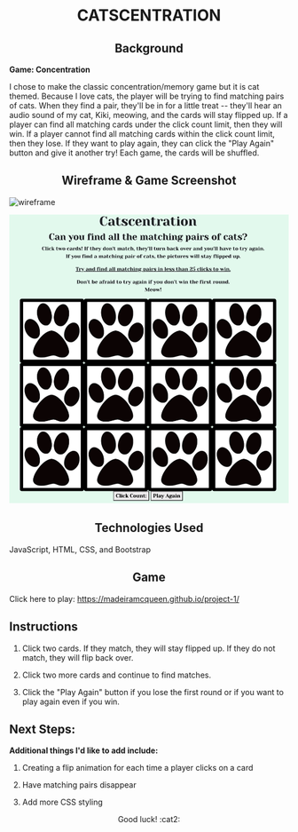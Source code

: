 # <div align="center"> CATSCENTRATION

## <div align="center"> Background </div>
**Game: Concentration**

I chose to make the classic concentration/memory game but it is cat themed. Because I love cats, the player will be trying to find matching pairs of cats. When they find a pair, they'll be in for a little treat -- they'll hear an audio sound of my cat, Kiki, meowing, and the cards will stay flipped up. If a player can find all matching cards under the click count limit, then they will win. If a player cannot find all matching cards within the click count limit, then they lose. If they want to play again, they can click the "Play Again" button and give it another try! Each game, the cards will be shuffled.

## <div align="center"> Wireframe & Game Screenshot
![wireframe](https://user-images.githubusercontent.com/16273320/195711751-6599be42-e809-497a-aeaf-10589a6c954a.jpg)

![](images/catscentration.png)

## <div align="center"> **Technologies Used**
JavaScript,
HTML,
CSS,
and Bootstrap

## <div align="center"> Game
Click here to play: https://madeiramcqueen.github.io/project-1/
</div>

## Instructions
1. Click two cards. If they match, they will stay flipped up. If they do not match, they will flip back over.

2. Click two more cards and continue to find matches.

3. Click the "Play Again" button if you lose the first round or if you want to play again even if you win.

## Next Steps:
**Additional things I'd like to add include:**
1. Creating a flip animation for each time a player clicks on a card

2. Have matching pairs disappear

3. Add more CSS styling

<div align="center"> Good luck! :cat2: